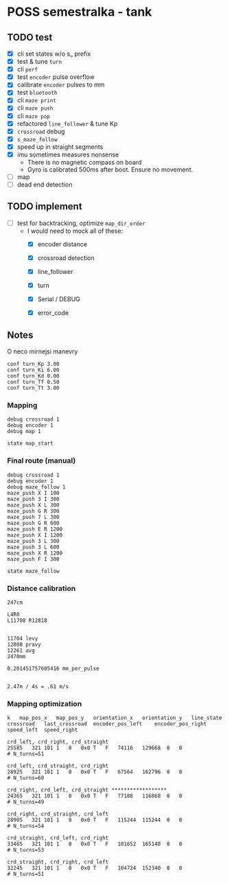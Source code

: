# POSS semestralka - tank

## TODO test
- [x] cli set states w/o s_ prefix
- [x] test & tune `turn`
- [x] cli `perf`
- [x] test `encoder` pulse overflow
- [x] calibrate `encoder` pulses to mm
- [x] test `bluetooth`
- [x] cli `maze print`
- [x] cli `maze push`
- [x] cli `maze pop`
- [x] refactored `line_follower` & tune Kp
- [x] `crossroad` debug
- [x] `s_maze_follow`
- [x] speed up in straight segments
- [x] imu sometimes measures nonsense
  - There is no magnetic compass on board
  - Gyro is calibrated 500ms after boot. Ensure no movement.
- [ ] map
- [ ] dead end detection

## TODO implement
- [ ] test for backtracking, optimize `map_dir_order`
  - I would need to mock all of these:
    - [x] encoder distance
    - [x] crossroad detection
    - [x] line_follower
    - [x] turn
    - [x] Serial / DEBUG
    - [x] error_code


## Notes
O neco mirnejsi manevry
```
conf turn_Kp 3.00
conf turn_Ki 6.00
conf turn_Kd 0.00
conf turn_Tf 0.50
conf turn_Tt 3.00
```

### Mapping
```
debug crossroad 1
debug encoder 1
debug map 1

state map_start
```


### Final route (manual)
```
debug crossroad 1
debug encoder 1
debug maze_follow 1
maze_push X I 100
maze_push 3 I 300
maze_push X L 300
maze_push G R 300
maze_push 7 L 300
maze_push G R 600
maze_push E R 1200
maze_push X I 1200
maze_push 3 L 300
maze_push 3 L 600
maze_push X R 1200
maze_push F I 300

state maze_follow
```


### Distance calibration
```
247cm

L4R0
L11708 R12818


11704 levy
12808 pravy
12261 avg
2470mm

0.201451757605416 mm_per_pulse


2.47m / 4s = .61 m/s
```


### Mapping optimization
```
k	map_pos_x	map_pos_y	orientation_x	orientation_y	line_state	crossroad	last_crossroad	encoder_pos_left	encoder_pos_right	speed_left	speed_right

crd_left, crd_right, crd_straight
25585	321	101	1	0	0x0	T	F	74116	129668	0	0
# N_turns=51

crd_left, crd_straight, crd_right
28925	321	101	1	0	0x0	T	F	67564	162796	0	0
# N_turns=60

crd_right, crd_left, crd_straight ******************
24365	321	101	1	0	0x0	T	F	77188	116868	0	0
# N_turns=49

crd_right, crd_straight, crd_left
28905	321	101	1	0	0x0	T	F	115244	115244	0	0
# N_turns=54

crd_straight, crd_left, crd_right
33465	321	101	1	0	0x0	T	F	101652	165140	0	0
# N_turns=53

crd_straight, crd_right, crd_left
32245	321	101	1	0	0x0	T	F	104724	152340	0	0
# N_turns=51
```
